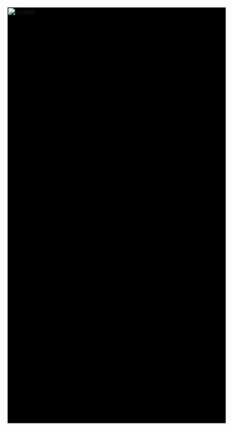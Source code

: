 <div style="background-color:black;">
<a href="https://ibb.co/pfPhrkH"><img src="https://i.ibb.co/2v6ZYpz/jloredo.png" style="width:100vw;" alt="jloredo" border="0"></a>
<div>
